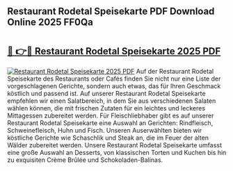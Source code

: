 ## Restaurant Rodetal Speisekarte PDF Download Online 2025 FF0Qa

# <h2><a href="http://gc9n3sn.nevu.top/?p=Restaurant+Rodetal+Speisekarte">🔗 👉🔴 Restaurant Rodetal Speisekarte 2025 PDF</a></h2>

[![Restaurant Rodetal Speisekarte 2025 PDF](https://i.imgur.com/dBaPXMq.png)](http://gc9n3sn.nevu.top/?p=Restaurant+Rodetal+Speisekarte)
Auf der Restaurant Rodetal Speisekarte des Restaurants oder Cafés finden Sie nicht nur eine Liste der vorgeschlagenen Gerichte, sondern auch etwas, das für Ihren Geschmack köstlich und passend ist. Auf unserer Restaurant Rodetal Speisekarte empfehlen wir einen Salatbereich, in dem Sie aus verschiedenen Salaten wählen können, die mit frischen Zutaten für ein leichtes und leckeres Mittagessen zubereitet werden. Für Fleischliebhaber gibt es auf unserer Restaurant Rodetal Speisekarte eine Auswahl an Gerichten: Rindfleisch, Schweinefleisch, Huhn und Fisch. Unseren Auserwählten bieten wir köstliche Gerichte wie Schaschlik und Steak an, die im Feuer der alten Wälder zubereitet werden. Unsere Restaurant Rodetal Speisekarte umfasst eine große Auswahl an Desserts, von klassischen Torten und Kuchen bis hin zu exquisiten Crème Brûlée und Schokoladen-Balinas.
